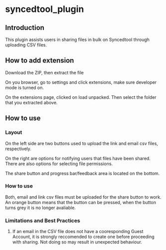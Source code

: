 # syncedtool_plugin

## Introduction

This plugin assists users in sharing files in bulk on Syncedtool through uploading CSV files.

## How to add extension

Download the ZIP, then extract the file

On you browser, go to settings and click extensions, make sure developer mode is turned on.

On the extensions page, clicked on load unpacked. Then select the folder that you extracted above.

## How to use

### Layout

On the left side are two buttons used to upload the link and email csv files, respectively.

On the right are options for notifying users that files have been shared. There are also options for selecting file permissions.

The share button and progress bar/feedback area is located on the bottom.

### How to use

Both, email and link csv files must be uploaded for the share button to work. An orange button means that the button can be pressed, when the button turns grey it is no longer avaliable.

### Limitations and Best Practices

1. If an email in the CSV file does not have a cooresponding Guest Account, it is strongly reccomended to create one before proceeding with sharing. Not doing so may result in unexpected behaviour.
